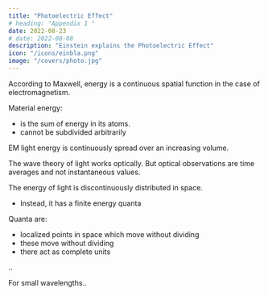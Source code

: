 ```yaml
---
title: "Photoelectric Effect"
# heading: "Appendix 1 "
date: 2022-08-23
# date: 2022-08-08
description: "Einstein explains the Photoelectric Effect"
icon: "/icons/einbla.png"
image: "/covers/photo.jpg"
---
```


<!-- time average values -->


According to Maxwell, energy is a continuous spatial function in the case of electromagnetism. 

Material energy:
- is the sum of energy in its atoms. 
- cannot be subdivided arbitrarily

EM light energy is continuously spread over an increasing volume. 

The wave theory of light works optically. But optical observations are time averages and not instantaneous values. 

The energy of light is discontinuously distributed in space. 
- Instead, it has a finite energy quanta

Quanta are:
- localized points in space which move without dividing
- these move without dividing
- there act as complete units


..

For small wavelengths.. 
